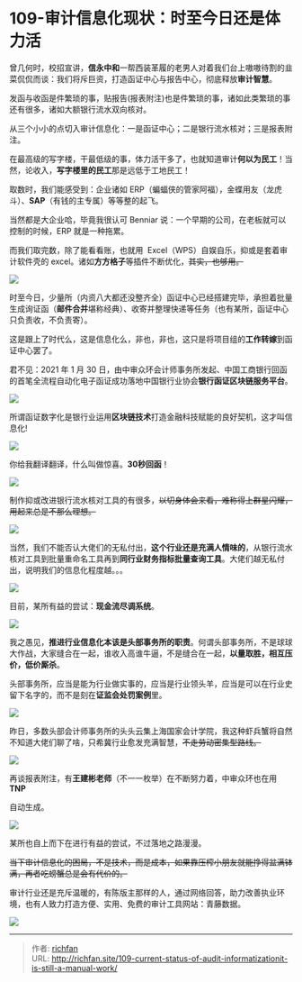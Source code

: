 # 109-审计信息化现状：时至今日还是体力活

曾几何时，校招宣讲，**信永中和**一帮西装革履的老男人对着我们台上嗷嗷待割的韭菜侃侃而谈：我们将斥巨资，打造函证中心与报告中心，彻底释放**审计智慧**。

发函与收函是件繁琐的事，贴报告(报表附注)也是件繁琐的事，诸如此类繁琐的事还有很多，诸如大额银行流水双向核对。

从三个小小的点切入审计信息化：一是函证中心；二是银行流水核对；三是报表附注。

在最高级的写字楼，干最低级的事，体力活干多了，也就知道审计**何以为民工**！当然，论收入，**写字楼里的民工**那是远低于工地民工！

取数时，我们能感受到：企业诸如 ERP（蝙蝠侠的管家阿福），金蝶用友（龙虎斗）、**SAP**（有钱的主专属）等等整的起飞。

当然都是大企业哈，毕竟我很认可 Benniar 说：一个早期的公司，在老板就可以控制的时候，ERP 就是一种拖累。

  

而我们取完数，除了能看看账，也就用  Excel（WPS）自娱自乐，抑或是套着审计软件壳的 excel。诸如**方方格子**等插件不断优化，~~其实，也够用。~~

![](https://jsd.cdn.zzko.cn/gh/richffan/img@main/obsidian/IPO/109-审计信息化现状：时至今日还是体力活_1.webp)

时至今日，少量所（内资八大都还没整齐全）函证中心已经搭建完毕，承担着批量生成询证函（**邮件合并**堪称经典）、收寄并整理快递等任务（也有某所，函证中心只负责收，不负责寄）。

这是跟上了时代么，这是信息化么，非也，非也，这只是将项目组的**工作转嫁**到函证中心罢了。

君不见：2021 年 1 月 30 日，由中审众环会计师事务所发起、中国工商银行回函的首笔全流程自动化电子函证成功落地中国银行业协会**银行函证区块链服务平台**。

![](https://jsd.cdn.zzko.cn/gh/richffan/img@main/obsidian/IPO/109-审计信息化现状：时至今日还是体力活_2.webp)

所谓函证数字化是银行业运用**区块链技术**打造金融科技赋能的良好契机，这才叫信息化!

![](https://jsd.cdn.zzko.cn/gh/richffan/img@main/obsidian/IPO/109-审计信息化现状：时至今日还是体力活_3.webp)

你给我翻译翻译，什么叫做惊喜。**30秒回函**！

![](https://jsd.cdn.zzko.cn/gh/richffan/img@main/obsidian/IPO/109-审计信息化现状：时至今日还是体力活_4.webp)

制作抑或改进银行流水核对工具的有很多，~~以切身体会来看，难称得上群星闪耀，用起来总是不那么理想。~~

![](https://jsd.cdn.zzko.cn/gh/richffan/img@main/obsidian/IPO/109-审计信息化现状：时至今日还是体力活_4.webp)

当然，我们不能否认大佬们的无私付出，**这个行业还是充满人情味的**，从银行流水 核对工具到批量重命名工具再到**同行业财务指标批量查询工具**。大佬们越无私付出，说明我们的信息化程度越。。。

![](https://jsd.cdn.zzko.cn/gh/richffan/img@main/obsidian/IPO/109-审计信息化现状：时至今日还是体力活_5.webp)

目前，某所有益的尝试：**现金流尽调系统**。

![](https://jsd.cdn.zzko.cn/gh/richffan/img@main/obsidian/IPO/109-审计信息化现状：时至今日还是体力活_6.webp)

我之愚见，**推进行业信息化本该是头部事务所的职责**。何谓头部事务所，不是球球大作战，大家缝合在一起，谁收入高谁牛逼，不是缝合在一起，**以量取胜，相互压价，低价厮杀**。

头部事务所，应当是能为行业做实事的，应当是行业领头羊，应当是可以在行业史留下名字的，而不是刻在**证监会处罚案例**里。

![](https://jsd.cdn.zzko.cn/gh/richffan/img@main/obsidian/IPO/109-审计信息化现状：时至今日还是体力活_7.webp)

昨日，多数头部会计师事务所的头头云集上海国家会计学院，我这种虾兵蟹将自然不知道大佬们聊了啥，只希冀行业愈发充满智慧，~~不走劳动密集型路线。~~

![](https://jsd.cdn.zzko.cn/gh/richffan/img@main/obsidian/IPO/109-审计信息化现状：时至今日还是体力活_8.webp)

再谈报表附注，有**王建彬老师**（不一一枚举）在不断努力着，中审众环也在用 **TNP**

自动生成。

![](https://jsd.cdn.zzko.cn/gh/richffan/img@main/obsidian/IPO/109-审计信息化现状：时至今日还是体力活_9.webp)

某所也自上而下在进行有益的尝试，不过落地之路漫漫。

~~当下审计信息化的困局，不是技术，而是成本，如果靠压榨小朋友就能挣得盆满钵满，再者吃螃蟹总是会有代价的。~~

审计行业还是充斥温暖的，有陈版主那样的人，通过网络回答，助力改善执业环境，也有人致力打造方便、实用、免费的审计工具网站：青藤数据。

![](https://jsd.cdn.zzko.cn/gh/richffan/img@main/obsidian/IPO/109-审计信息化现状：时至今日还是体力活_10.webp)

---

> 作者: [richfan](https://richfan.site/)  
> URL: http://richfan.site/109-current-status-of-audit-informatizationit-is-still-a-manual-work/  

